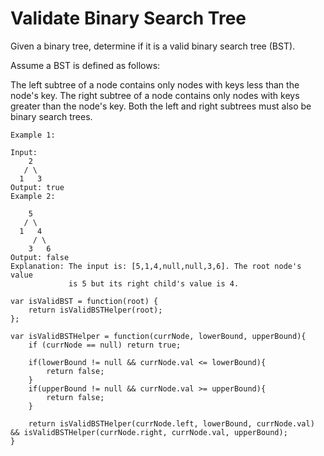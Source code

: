 # Validate Binary Search Tree

Given a binary tree, determine if it is a valid binary search tree (BST).

Assume a BST is defined as follows:

The left subtree of a node contains only nodes with keys less than the node's key.
The right subtree of a node contains only nodes with keys greater than the node's key.
Both the left and right subtrees must also be binary search trees.

```
Example 1:

Input:
    2
   / \
  1   3
Output: true
Example 2: 

    5
   / \
  1   4
     / \
    3   6
Output: false
Explanation: The input is: [5,1,4,null,null,3,6]. The root node's value
             is 5 but its right child's value is 4.
```


```
var isValidBST = function(root) {
    return isValidBSTHelper(root);
};

var isValidBSTHelper = function(currNode, lowerBound, upperBound){
    if (currNode == null) return true;

    if(lowerBound != null && currNode.val <= lowerBound){
        return false;
    }
    if(upperBound != null && currNode.val >= upperBound){
        return false;
    }

    return isValidBSTHelper(currNode.left, lowerBound, currNode.val) && isValidBSTHelper(currNode.right, currNode.val, upperBound);
}
```
